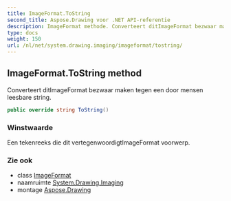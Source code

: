 ```yaml
---
title: ImageFormat.ToString
second_title: Aspose.Drawing voor .NET API-referentie
description: ImageFormat methode. Converteert ditImageFormat bezwaar maken tegen een door mensen leesbare string.
type: docs
weight: 150
url: /nl/net/system.drawing.imaging/imageformat/tostring/
---
```

## ImageFormat.ToString method

Converteert ditImageFormat bezwaar maken tegen een door mensen leesbare string.

```csharp
public override string ToString()
```

### Winstwaarde

Een tekenreeks die dit vertegenwoordigtImageFormat voorwerp.

### Zie ook

* class [ImageFormat](../)
* naamruimte [System.Drawing.Imaging](../../imageformat/)
* montage [Aspose.Drawing](../../../)


